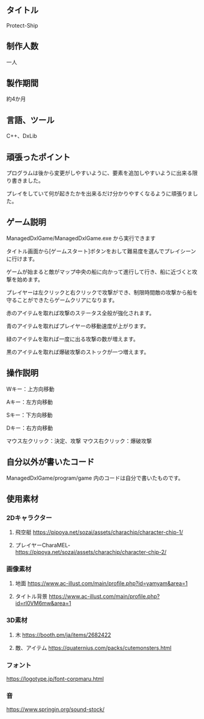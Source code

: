 ## タイトル 
Protect-Ship


## 制作人数
 一人
 

## 製作期間
 約4か月
 

## 言語、ツール
 C++、DxLib
 

## 頑張ったポイント
プログラムは後から変更がしやすいように、要素を追加しやすいように出来る限り書きました。

プレイをしていて何が起きたかを出来るだけ分かりやすくなるように頑張りました。


## ゲーム説明
ManagedDxlGame/ManagedDxlGame.exe から実行できます

タイトル画面から[ゲームスタート]ボタンをおして難易度を選んでプレイシーンに行けます。

ゲームが始まると敵がマップ中央の船に向かって進行して行き、船に近づくと攻撃を始めます。

プレイヤーは左クリックと右クリックで攻撃ができ、制限時間敵の攻撃から船を守ることができたらゲームクリアになります。

赤のアイテムを取れば攻撃のステータス全般が強化されます。

青のアイテムを取ればプレイヤーの移動速度が上がります。

緑のアイテムを取れば一度に出る攻撃の数が増えます。

黒のアイテムを取れば爆破攻撃のストックが一つ増えます。


## 操作説明
Wキー：上方向移動
 
Aキー：左方向移動
 
Sキー：下方向移動
 
Dキー：右方向移動

マウス左クリック：決定、攻撃
マウス右クリック：爆破攻撃
 

## 自分以外が書いたコード
ManagedDxlGame/program/game 内のコードは自分で書いたものです。
 

## 使用素材
### 2Dキャラクター
1. 飛空艇 https://pipoya.net/sozai/assets/charachip/character-chip-1/

2. プレイヤーCharaMEL- https://pipoya.net/sozai/assets/charachip/character-chip-2/

### 画像素材
1. 地面 https://www.ac-illust.com/main/profile.php?id=yamyam&area=1

2. タイトル背景 https://www.ac-illust.com/main/profile.php?id=rl0VM6mw&area=1

### 3D素材
1. 木 https://booth.pm/ja/items/2682422

2. 敵、アイテム https://quaternius.com/packs/cutemonsters.html


### フォント
https://logotype.jp/font-corpmaru.html

### 音
https://www.springin.org/sound-stock/
